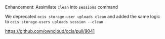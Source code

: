 Enhancement: Assimilate `clean` into `sessions` command

We deprecated `ocis storage-user uploads clean` and added the same logic to `ocis storage-users uploads session --clean`

https://github.com/owncloud/ocis/pull/9041
